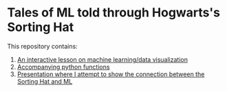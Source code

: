 # Tales of ML told through Hogwarts's Sorting Hat
This repository contains:

1. [An interactive lesson on machine learning/data visualization](SortingHat_MachineLearning.ipynb)
2. [Accompanying python functions](sortinghat_functions.py)
3. [Presentation where I attempt to show the connection between the Sorting Hat and ML](thesortinghat_ml.pptx)
